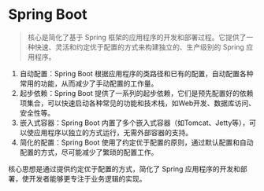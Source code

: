 # Spring Boot

> 核心是简化了基于 Spring 框架的应用程序的开发和部署过程。它提供了一种快速、灵活和约定优于配置的方式来构建独立的、生产级别的 Spring 应用程序。

1. 自动配置：Spring Boot 根据应用程序的类路径和已有的配置，自动配置各种常用的功能，从而减少了手动配置的工作量。 
2. 起步依赖：Spring Boot 提供了一系列的起步依赖，它们是预先配置好的依赖项集合，可以快速启动各种常见的功能和技术栈，如Web开发、数据库访问、安全性等。 
3. 嵌入式容器：Spring Boot 内置了多个嵌入式容器（如Tomcat、Jetty等），可以使应用程序以独立的方式运行，无需外部容器的支持。 
4. 简化的配置：Spring Boot 使用了约定优于配置的原则，通过默认配置和自动配置的方式，尽可能减少了繁琐的配置工作。

核心思想是通过提供约定优于配置的方式，简化了 Spring 应用程序的开发和部署，使开发者能够更专注于业务逻辑的实现。
